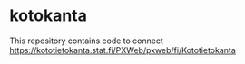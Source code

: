 # kotokanta
This repository contains code to connect https://kototietokanta.stat.fi/PXWeb/pxweb/fi/Kototietokanta
